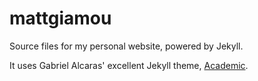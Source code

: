 # mattgiamou

Source files for my personal website, powered by Jekyll.

It uses Gabriel Alcaras' excellent Jekyll theme, [Academic](https://github.com/gaalcaras/academic).
